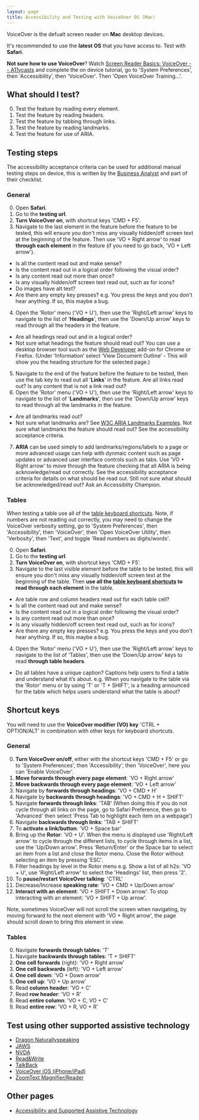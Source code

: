 ```yaml
---
layout: page
title: Accessibility and Testing with VoiceOver OS (Mac)
---
```


VoiceOver is the defualt screen reader on **Mac** desktop devices. 

It's recommended to use the **latest OS** that you have access to. Test with **Safari**.

**Not sure how to use VoiceOver**? Watch [Screen Reader Basics: VoiceOver -- A11ycasts](https://www.youtube.com/watch?list=PLNYkxOF6rcICWx0C9LVWWVqvHlYJyqw7g&params=OAFIAVgF&v=5R-6WvAihms&mode=NORMAL&app=desktop) and complete the on device tutorial, go to 'System Preferences', then 'Accessibility', then 'VoiceOver'. Then 'Open VoiceOver Training...'. 

## What should I test?
0. Test the feature by reading every element.
1. Test the feature by reading headers.
2. Test the feature by tabbing through links.
1. Test the feature by reading landmarks.
2. Test the feature for use of ARIA.

## Testing steps

The accessibility acceptance criteria can be used for additional manual testing steps on device, this is written by the [Business Analyst](accessibility-news-and-business-analysts) and part of their checklist.

### General 

0. Open **Safari**.
1. Go to the **testing url**.
2. **Turn VoiceOver on**, with shortcut keys 'CMD + F5'. 
3. Navigate to the last element in the feature before the feature to be tested, this will ensure you don't miss any visually hidden/off screen text at the beginning of the feature. Then use 'VO + Right arrow' to read **through each element** in the feature (if you need to go back, 'VO + Left arrow'). 
- Is all the content read out and make sense? 
- Is the content read out in a logical order following the visual order? 
- Is any content read out more than once?
- Is any visually hidden/off screen text read out, such as for icons?
- Do images have alt text?
- Are there any empty key presses? e.g. You press the keys and you don't hear anything. If so, this maybe a bug.
4. Open the 'Rotor' menu ('VO + U'), then use the 'Right/Left arrow' keys to navigate to the list of '**Headings**', then use the 'Down/Up arrow' keys to read through all the headers in the feature.
- Are all headings read out and in a logical order? 
- Not sure what headings the feature should read out? You can use a desktop browser tool such as the [Web Developer](https://chrome.google.com/webstore/detail/web-developer/bfbameneiokkgbdmiekhjnmfkcnldhhm) add-on for Chrome or Firefox. (Under ‘Information’ select ‘View Document Outline’ - This will show you the heading structure for the selected page.) 
5. Navigate to the end of the feature before the feature to be tested, then use the tab key to read out all '**Links**' in the feature. Are all links read out? Is any content that is not a link read out?
6. Open the 'Rotor' menu ('VO + U'), then use the 'Right/Left arrow' keys to navigate to the list of '**Landmarks**', then use the 'Down/Up arrow' keys to read through all the landmarks in the feature.
- Are all landmarks read out? 
- Not sure what landmarks are? See [W3C ARIA Landmarks Examples](https://w3c.github.io/aria-practices/examples/landmarks/index.html). Not sure what landmarks the feature should read out? See the accessibility acceptance criteria.
7. **ARIA** can be used simply to add landmarks/regions/labels to a page or more advanced usage can help with dynmaic content such as page updates or advanced user interface controls such as tabs. Use 'VO + Right arrow' to move through the feature checking that all ARIA is being acknowledge/read out correctly. See the accessibility acceptance criteria for details on what should be read out. Still not sure what should be acknowledged/read out? Ask an Accessiblity Champion.

### Tables

When testing a table use all of the [table keyboard shortcuts](#table-keyboard-shortcuts). Note, if numbers are not reading out correctly, you may need to change the VoiceOver verbosity setting, go to 'System Preferences', then 'Accessibility', then 'VoiceOver', then 'Open VoiceOver Utility', then 'Verbosity', then 'Text', and toggle 'Read numbers as digits/words'.

0. Open **Safari**.
1. Go to the **testing url**.
2. **Turn VoiceOver on**, with shortcut keys 'CMD + F5'. 
3. Navigate to the last visible element before the table to be tested, this will ensure you don't miss any visually hidden/off screen text at the beginning of the table. Then **use all the [table keyboard shortcuts](#table-keyboard-shortcuts) to read through each element** in the table. 
- Are table row and column headers read out for each table cell?
- Is all the content read out and make sense? 
- Is the content read out in a logical order following the visual order? 
- Is any content read out more than once?
- Is any visually hidden/off screen text read out, such as for icons?
- Are there any empty key presses? e.g. You press the keys and you don't hear anything. If so, this maybe a bug.
4. Open the 'Rotor' menu ('VO + U'), then use the 'Right/Left arrow' keys to navigate to the list of 'Tables', then use the 'Down/Up arrow' keys to read **through table headers**.
- Do all tables have a unique caption? Captions help users to find a table and understand what it’s about. e.g. When you navigate to the table via the 'Rotor' menu or by using 'T' or 'T + SHIFT', is a heading announced for the table which helps users understand what the table is about?

## Shortcut keys
You will need to use the **VoiceOver modifier (VO) key** 'CTRL + OPTION/ALT' in combination with other keys for keyboard shortcuts.

### General
0. **Turn VoiceOver on/off**, either with the shortcut keys 'CMD + F5' or go to 'System Preferences', then 'Accessibility', then 'VoiceOver', here you can 'Enable VoiceOver'. 
1. **Move forwards through every page element**: 'VO + Right arrow'
2. **Move backwards through every page element**: 'VO + Left arrow'
3. Navigate by **forwards through headings**: 'VO + CMD + H'
4. Navigate by **backwards through headings**: 'VO + CMD + H + SHIFT'
5. Navigate **forwards through links**: 'TAB' (When doing this if you do not cycle through all links on the page, go to Safari Preference, then go to 'Advanced' then select 'Press Tab to highlight each item on a webpage')
6. Navigate **backwards through links**: 'TAB + SHIFT'
7. To **activate a link/button**: 'VO + Space bar'
8. Bring up the **Rotor**: 'VO + U'. When the menu is displayed use 'Right/Left arrow' to cycle through the different lists, to cycle through items in a list, use the 'Up/Down arrow'. Press 'Return/Enter' or the Space bar to select an item from a list and close the Rotor menu. Close the Rotor without selecting an item by pressing 'ESC'.
9. Filter headings by level in the Rotor menu e.g. Show a list of all h2s: 'VO + U', use 'Right/Left arrow'  to select the 'Headings' list, then press '2'.
10. To **pause/restart VoiceOver talking**: 'CTRL'
11. Decrease/Increase **speaking rate**: 'VO + CMD + Up/Down arrow'
12. **Interact with an element**: 'VO + SHIFT + Down arrow'. To stop interacting with an element: 'VO + SHIFT + Up arrow'.

Note, sometimes VoiceOver will not scroll the screen when navigating, by moving forward to the next element with 'VO + Right arrow', the page should scroll down to bring this element in view.

### <a name="table-keyboard-shortcuts"></a>Tables
0. Navigate **forwards through tables**: 'T'
1. Navigate **backwards through tables**: 'T + SHIFT'
2. **One cell forwards** (right): 'VO + Right arrow'
3. **One cell backwards** (left): 'VO + Left arrow'
4. **One cell down**: 'VO + Down arrow'
5. **One cell up**: 'VO + Up arrow'
6. Read **column header**: 'VO + C'
7. Read **row header**: 'VO + R'
8. Read **entire column**: 'VO + C, VO + C'
9. Read **entire row**: 'VO + R, VO + R'

## Test using other supported assistive technology

- [Dragon Naturallyspeaking](accessibility-and-testing-with-dragon)
- [JAWS](accessibility-and-testing-with-jaws)
- [NVDA](accessibility-and-testing-with-nvda)
- [Read&Write](accessibility-and-testing-with-read-and-write)
- [TalkBack](accessibility-and-testing-with-talkback)
- [VoiceOver iOS (iPhone/iPad)](accessibility-and-testing-with-voiceover-ios)
- [ZoomText Magnifier/Reader](accessibility-and-testing-with-zoomtext)

## Other pages

- [Accessibility and Supported Assistive Technology](accessibility-and-supported-assistive-technology)
